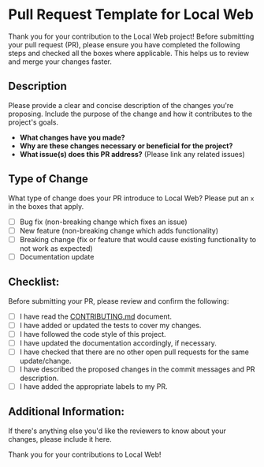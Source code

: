 # Pull Request Template for Local Web

Thank you for your contribution to the Local Web project! Before submitting your pull request (PR), please ensure you have completed the following steps and checked all the boxes where applicable. This helps us to review and merge your changes faster.

## Description

Please provide a clear and concise description of the changes you're proposing. Include the purpose of the change and how it contributes to the project's goals.

- **What changes have you made?**
- **Why are these changes necessary or beneficial for the project?**
- **What issue(s) does this PR address?** (Please link any related issues)

## Type of Change

What type of change does your PR introduce to Local Web? Please put an `x` in the boxes that apply.

- [ ] Bug fix (non-breaking change which fixes an issue)
- [ ] New feature (non-breaking change which adds functionality)
- [ ] Breaking change (fix or feature that would cause existing functionality to not work as expected)
- [ ] Documentation update

## Checklist:

Before submitting your PR, please review and confirm the following:

- [ ] I have read the [CONTRIBUTING.md](./CONTRIBUTING.md) document.
- [ ] I have added or updated the tests to cover my changes.
- [ ] I have followed the code style of this project.
- [ ] I have updated the documentation accordingly, if necessary.
- [ ] I have checked that there are no other open pull requests for the same update/change.
- [ ] I have described the proposed changes in the commit messages and PR description.
- [ ] I have added the appropriate labels to my PR.

## Additional Information:

If there's anything else you'd like the reviewers to know about your changes, please include it here.

Thank you for your contributions to Local Web!
